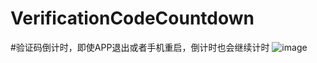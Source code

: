 # VerificationCodeCountdown
#验证码倒计时，即使APP退出或者手机重启，倒计时也会继续计时
![image](https://github.com/YourAcountName/ProjectName/blob/master/XGT.gif )  
